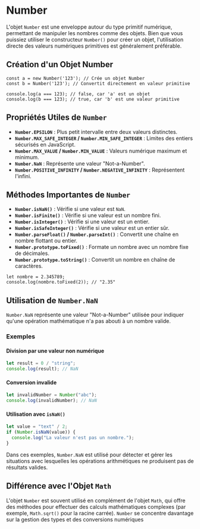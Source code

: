 # Number

L'objet `Number` est une enveloppe autour du type primitif numérique, permettant de manipuler les nombres comme des objets. Bien que vous puissiez utiliser le constructeur `Number()` pour créer un objet, l'utilisation directe des valeurs numériques primitives est généralement préférable.

## Création d'un Objet Number

```
const a = new Number('123'); // Crée un objet Number
const b = Number('123'); // Convertit directement en valeur primitive
​
console.log(a === 123); // false, car 'a' est un objet
console.log(b === 123); // true, car 'b' est une valeur primitive
```

## Propriétés Utiles de `Number`

* **`Number.EPSILON`** : Plus petit intervalle entre deux valeurs distinctes.
* **`Number.MAX_SAFE_INTEGER` / `Number.MIN_SAFE_INTEGER`** : Limites des entiers sécurisés en JavaScript.
* **`Number.MAX_VALUE` / `Number.MIN_VALUE`** : Valeurs numérique maximum et minimum.
* **`Number.NaN`** : Représente une valeur "Not-a-Number".
* **`Number.POSITIVE_INFINITY` / `Number.NEGATIVE_INFINITY`** : Représentent l'infini.

## Méthodes Importantes de `Number`

* **`Number.isNaN()`** : Vérifie si une valeur est `NaN`.
* **`Number.isFinite()`** : Vérifie si une valeur est un nombre fini.
* **`Number.isInteger()`** : Vérifie si une valeur est un entier.
* **`Number.isSafeInteger()`** : Vérifie si une valeur est un entier sûr.
* **`Number.parseFloat()` / `Number.parseInt()`** : Convertit une chaîne en nombre flottant ou entier.
* **`Number.prototype.toFixed()`** : Formate un nombre avec un nombre fixe de décimales.
* **`Number.prototype.toString()`** : Convertit un nombre en chaîne de caractères.

```
let nombre = 2.345789;
console.log(nombre.toFixed(2)); // "2.35"
```

## Utilisation de `Number.NaN`

`Number.NaN` représente une valeur "Not-a-Number" utilisée pour indiquer qu'une opération mathématique n'a pas abouti à un nombre valide.

### Exemples

#### Division par une valeur non numérique

```javascript
let result = 0 / "string";
console.log(result); // NaN
```

#### Conversion invalide

```javascript
let invalidNumber = Number("abc");
console.log(invalidNumber); // NaN
```

#### Utilisation avec `isNaN()`

```javascript
let value = "text" / 2;
if (Number.isNaN(value)) {
  console.log("La valeur n'est pas un nombre.");
}
```

Dans ces exemples, `Number.NaN` est utilisé pour détecter et gérer les situations avec lesquelles les opérations arithmétiques ne produisent pas de résultats valides.

## Différence avec l'Objet `Math`

L'objet `Number` est souvent utilisé en complément de l'objet `Math`, qui offre des méthodes pour effectuer des calculs mathématiques complexes (par exemple, `Math.sqrt()` pour la racine carrée). `Number` se concentre davantage sur la gestion des types et des conversions numériques

